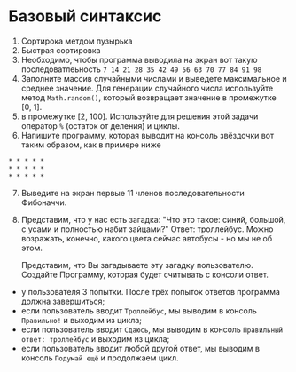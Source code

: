 # Базовый синтаксис

1. Сортирока метдом пузырька
2. Быстрая сортировка
3. Необходимо, чтобы программа выводила на экран вот такую последоватлеьность 
`7 14 21 28 35 42 49 56 63 70 77 84 91 98`
4. Заполните массив случайными числами и выведете максимальное и среднее значение.
Для генерации случайного числа используйте метод `Math.random()`, который возвращает значение
в промежутке [0, 1].
5. в промежутке [2, 100]. Используйте для решения этой задачи оператор `%` (остаток от деления) и циклы.
6. Напишите программу, которая выводит на консоль звёздочки вот таким образом, как в примере ниже
```
* * * * *
* * * * *
* * * * *
```
7. Выведите на экран первые 11 членов последовательности Фибоначчи.
8. Представим, что у нас есть загадка: "Что это такое: синий, 
большой, с усами и полностью набит зайцами?" Ответ: троллейбус.
Можно возражать, конечно, какого цвета сейчас автобусы - но мы не об этом.

    Представим, что Вы загадываете эту загадку пользователю. Создайте
Программу, которая будет считывать с консоли ответ.
* у пользователя 3 попытки. После трёх попыток ответов программа
должна завершиться;
* если пользователь вводит `Троллейбус`, мы выводим в консоль
`Правильно!` и выходим из цикла;
* если пользователь вводит `Сдаюсь`, мы выводим в консоль
`Правильный ответ: троллейбус` и выходим из цикла;
* если пользователь вводит любой другой ответ, мы выводим в консоль
`Подумай ещё` и продолжаем цикл.


